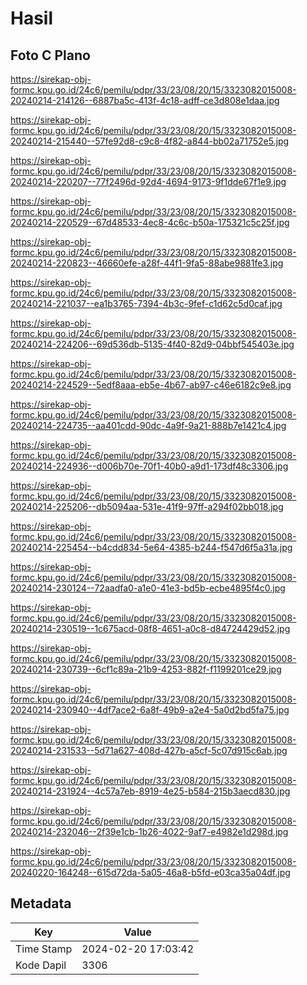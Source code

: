 # Hasil

## Foto C Plano

https://sirekap-obj-formc.kpu.go.id/24c6/pemilu/pdpr/33/23/08/20/15/3323082015008-20240214-214126--6887ba5c-413f-4c18-adff-ce3d808e1daa.jpg

https://sirekap-obj-formc.kpu.go.id/24c6/pemilu/pdpr/33/23/08/20/15/3323082015008-20240214-215440--57fe92d8-c9c8-4f82-a844-bb02a71752e5.jpg

https://sirekap-obj-formc.kpu.go.id/24c6/pemilu/pdpr/33/23/08/20/15/3323082015008-20240214-220207--77f2496d-92d4-4694-9173-9f1dde67f1e9.jpg

https://sirekap-obj-formc.kpu.go.id/24c6/pemilu/pdpr/33/23/08/20/15/3323082015008-20240214-220529--67d48533-4ec8-4c6c-b50a-175321c5c25f.jpg

https://sirekap-obj-formc.kpu.go.id/24c6/pemilu/pdpr/33/23/08/20/15/3323082015008-20240214-220823--46660efe-a28f-44f1-9fa5-88abe9881fe3.jpg

https://sirekap-obj-formc.kpu.go.id/24c6/pemilu/pdpr/33/23/08/20/15/3323082015008-20240214-221037--ea1b3765-7394-4b3c-9fef-c1d62c5d0caf.jpg

https://sirekap-obj-formc.kpu.go.id/24c6/pemilu/pdpr/33/23/08/20/15/3323082015008-20240214-224206--69d536db-5135-4f40-82d9-04bbf545403e.jpg

https://sirekap-obj-formc.kpu.go.id/24c6/pemilu/pdpr/33/23/08/20/15/3323082015008-20240214-224529--5edf8aaa-eb5e-4b67-ab97-c46e6182c9e8.jpg

https://sirekap-obj-formc.kpu.go.id/24c6/pemilu/pdpr/33/23/08/20/15/3323082015008-20240214-224735--aa401cdd-90dc-4a9f-9a21-888b7e1421c4.jpg

https://sirekap-obj-formc.kpu.go.id/24c6/pemilu/pdpr/33/23/08/20/15/3323082015008-20240214-224936--d006b70e-70f1-40b0-a9d1-173df48c3306.jpg

https://sirekap-obj-formc.kpu.go.id/24c6/pemilu/pdpr/33/23/08/20/15/3323082015008-20240214-225206--db5094aa-531e-41f9-97ff-a294f02bb018.jpg

https://sirekap-obj-formc.kpu.go.id/24c6/pemilu/pdpr/33/23/08/20/15/3323082015008-20240214-225454--b4cdd834-5e64-4385-b244-f547d6f5a31a.jpg

https://sirekap-obj-formc.kpu.go.id/24c6/pemilu/pdpr/33/23/08/20/15/3323082015008-20240214-230124--72aadfa0-a1e0-41e3-bd5b-ecbe4895f4c0.jpg

https://sirekap-obj-formc.kpu.go.id/24c6/pemilu/pdpr/33/23/08/20/15/3323082015008-20240214-230519--1c675acd-08f8-4651-a0c8-d84724429d52.jpg

https://sirekap-obj-formc.kpu.go.id/24c6/pemilu/pdpr/33/23/08/20/15/3323082015008-20240214-230739--6cf1c89a-21b9-4253-882f-f1199201ce29.jpg

https://sirekap-obj-formc.kpu.go.id/24c6/pemilu/pdpr/33/23/08/20/15/3323082015008-20240214-230940--4df7ace2-6a8f-49b9-a2e4-5a0d2bd5fa75.jpg

https://sirekap-obj-formc.kpu.go.id/24c6/pemilu/pdpr/33/23/08/20/15/3323082015008-20240214-231533--5d71a627-408d-427b-a5cf-5c07d915c6ab.jpg

https://sirekap-obj-formc.kpu.go.id/24c6/pemilu/pdpr/33/23/08/20/15/3323082015008-20240214-231924--4c57a7eb-8919-4e25-b584-215b3aecd830.jpg

https://sirekap-obj-formc.kpu.go.id/24c6/pemilu/pdpr/33/23/08/20/15/3323082015008-20240214-232046--2f39e1cb-1b26-4022-9af7-e4982e1d298d.jpg

https://sirekap-obj-formc.kpu.go.id/24c6/pemilu/pdpr/33/23/08/20/15/3323082015008-20240220-164248--615d72da-5a05-46a8-b5fd-e03ca35a04df.jpg


## Metadata

| Key        | Value               |
| ---------- | ------------------- |
| Time Stamp | 2024-02-20 17:03:42 |
| Kode Dapil | 3306                |



